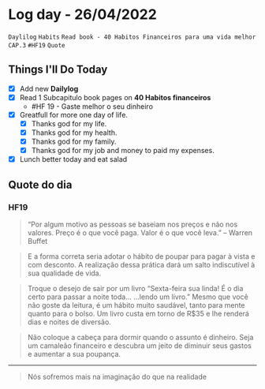 # Log day - 26/04/2022

`Daylilog` `Habits` `Read book - 40 Habitos Financeiros para uma vida melhor` `CAP.3` `#HF19` `Quote`  

## Things I'll Do Today

- [x] Add new **Dailylog**
- [x] Read 1 Subcapitulo book pages on **40 Habitos financeiros** 
  - #HF 19 - Gaste melhor o seu dinheiro
- [x] Greatfull for more one day of life.
  - [x] Thanks god for my life.
  - [x] Thanks god for my health.
  - [x] Thanks god for my family.
  - [x] Thanks god for my job and money to paid my expenses.
- [x] Lunch better today and eat salad
 
## Quote do dia
### HF19
> “Por algum motivo as pessoas se baseiam nos preços e não nos valores. Preço é o que você paga. Valor é o que você leva.” – Warren Buffet

> E a forma correta seria adotar o hábito de poupar para pagar à vista e com desconto. A realização dessa prática dará um salto indiscutível à sua qualidade de vida.

> Troque o desejo de sair por um livro “Sexta-feira sua linda! É o dia certo para passar a noite toda… ...lendo um livro.” Mesmo que você não goste da leitura, é um hábito muito saudável, tanto para mente quanto para o bolso. Um livro custa em torno de R$35 e lhe renderá dias e noites de diversão.

> Não coloque a cabeça para dormir quando o assunto é dinheiro. Seja um camaleão financeiro e descubra um jeito de diminuir seus gastos e aumentar a sua poupança.

---

> Nós sofremos mais na imaginação do que na realidade
